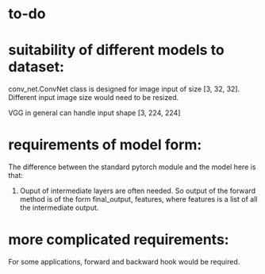 # to-do

# suitability of different models to dataset:

conv_net.ConvNet class is designed for image input of size [3, 32, 32]. Different input image size would need to be resized.

VGG in general can handle input shape [3, 224, 224]

# requirements of model form:

The difference between the standard pytorch module and the model here is that:

1. Ouput of intermediate layers are often needed. So output of the forward method is of the form final_output, features, where features is a list of all the intermediate output.


# more complicated requirements:

For some applications, forward and backward hook would be required.